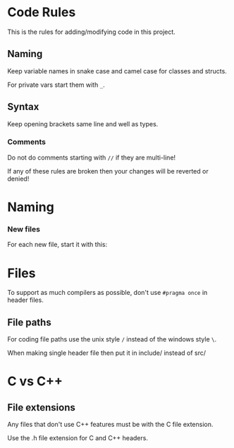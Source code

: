 # Code Rules

This is the rules for adding/modifying code in this project.

## Naming
Keep variable names in snake case and camel case for classes and structs.

For private vars start them with `_`.

## Syntax
Keep opening brackets same line and well as types.

### Comments
Do not do comments starting with `//` if they are multi-line!

If any of these rules are broken then your changes will be reverted or denied!

# Naming
### New files
For each new file, start it with this:


# Files
To support as much compilers as possible, don't use `#pragma once` in header files.

## File paths
For coding file paths use the unix style `/` instead of the windows style `\`.

When making single header file then put it in include/ instead of src/

# C vs C++

## File extensions
Any files that don't use C++ features must be with the C file extension.

Use the .h file extension for C and C++ headers.
